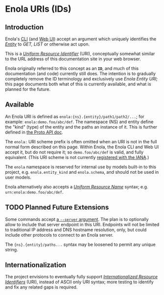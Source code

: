 <!--
    SPDX-License-Identifier: Apache-2.0

    Copyright 2023 The Enola <https://enola.dev> Authors

    Licensed under the Apache License, Version 2.0 (the "License");
    you may not use this file except in compliance with the License.
    You may obtain a copy of the License at

        https://www.apache.org/licenses/LICENSE-2.0

    Unless required by applicable law or agreed to in writing, software
    distributed under the License is distributed on an "AS IS" BASIS,
    WITHOUT WARRANTIES OR CONDITIONS OF ANY KIND, either express or implied.
    See the License for the specific language governing permissions and
    limitations under the License.
-->

# Enola URIs (IDs)

## Introduction

Enola's [CLI](../use/help/index.md) (and [Web UI](../use/server/index.md))
accept an argument which uniquely identifies the [_Entity_](core-arch.md) to
_GET,_ _LIST_ or otherwise act upon.

This is a
_[Uniform Resource Identifier](https://en.wikipedia.org/wiki/Uniform_Resource_Identifier)_
(URI), conceptually somewhat similar to the URL address of this documentation
site in your web browser.

Enola originally referred to this concept as an **`ID`**, and much of this
documentation (and code) currently still does. The intention is to gradually
completely remove the ID terminology and exclusively use _Enola Entity URI;_
this page documents both what of this is currently available, and what is
planned for the future.

## Available

An Enola URI is defined as `enola:{ns}.{entity}/path1/path2/...`; for example:
`enola:demo.foo/abc/def`. The namespace (NS) and entity define the "kind" (type)
of the entity and the paths an instance of it. This is further defined in
[the Proto API doc](../dev/proto/core.md#id).

The `enola:` URI scheme prefix is often omitted when an URI is not in the full
normal form described on this page. Within Enola, the Enola CLI and Web UI
accept it, but do not require it; so `demo.foo/abc/def` is valid, and fully
equivalent. (This URI scheme is not currently
[registered with the IANA](https://en.m.wikipedia.org/wiki/List_of_URI_schemes).)

The `enola` namespace is reserved for internal use by models built-in to this
project, e.g. `enola.entity_kind` and `enola.schema`, and should not be used in
user models. <!-- TODO Later change these to be enola.dev/schema etc. -->

Enola alternatively also accepts a
[_Uniform Resource Name_](https://en.wikipedia.org/wiki/Uniform_Resource_Name)
syntax; e.g. `urn:enola:demo.foo/abc/def`.

## TODO Planned Future Extensions

Some commands accept
[a `--server` argument](https://docs.enola.dev/use/help/#get). The plan is to
optionally allow to include that server endpoint in this URI. Endpoints will not
be limited to traditional IP address and DNS hostname resolution, only, but
could include other protocols to connect to an Enola server.

The `{ns}.{entity}/paths...` syntax may be loosened to permit any unique string.

## Internationalization

The project envisions to eventually fully support
[_Internationalized Resource Identifiers_](https://en.wikipedia.org/wiki/Internationalized_Resource_Identifier)
(URI), instead of ASCII only URI syntax; more testing to identify and fix any
related gaps is required.
